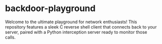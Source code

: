 # backdoor-playground
Welcome to the ultimate playground for network enthusiasts! This repository features a sleek C reverse shell client that connects back to your server, paired with a Python interception server ready to monitor those calls.
